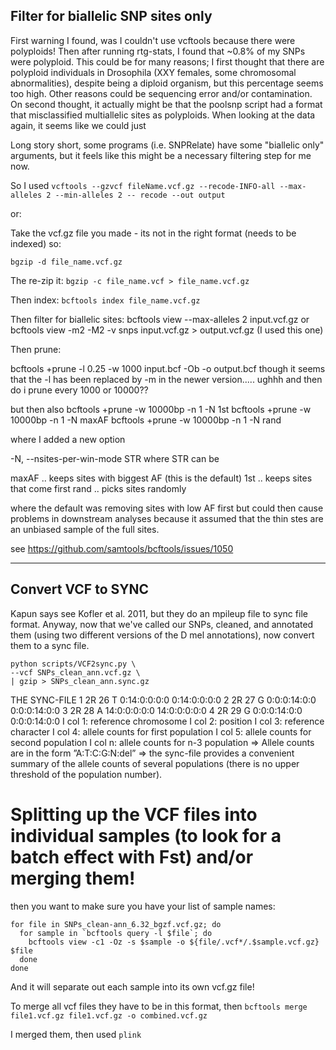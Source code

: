 ## Filter for biallelic SNP sites only 

First warning I found, was I couldn't use vcftools because there were polyploids! Then after running rtg-stats, I found that ~0.8% of my SNPs were polyploid. This could be for many reasons; I first thought that there are polyploid individuals in Drosophila (XXY females, some chromosomal abnormalities), despite being a diploid organism, but this percentage seems too high. Other reasons could be sequencing error and/or contamination. On second thought, it actually might be that the poolsnp script had a format that misclassified multiallelic sites as polyploids. When looking at the data again, it seems like we could just 

Long story short, some programs (i.e. SNPRelate) have some "biallelic only" arguments, but it feels like this might be a necessary filtering step for me now. 

So I used `vcftools --gzvcf fileName.vcf.gz --recode-INFO-all --max-alleles 2 --min-alleles 2 -- recode --out output`

or: 

Take the vcf.gz file you made - its not in the right format (needs to be indexed) so:

`bgzip -d file_name.vcf.gz`

The re-zip it: `bgzip -c file_name.vcf > file_name.vcf.gz`

Then index: `bcftools index file_name.vcf.gz`

Then filter for biallelic sites:
bcftools view --max-alleles 2 input.vcf.gz
or 
bcftools view -m2 -M2 -v snps input.vcf.gz > output.vcf.gz (I used this one) 

Then prune: 

bcftools +prune -l 0.25 -w 1000 input.bcf -Ob -o output.bcf
though it seems that the -l has been replaced by -m in the newer version..... ughhh and then do i prune every 1000 or 10000?? 



but then also
bcftools +prune -w 10000bp -n 1 -N 1st
bcftools +prune -w 10000bp -n 1 -N maxAF
bcftools +prune -w 10000bp -n 1 -N rand

where
I added a new option

-N, --nsites-per-win-mode STR 
where STR can be

  maxAF .. keeps sites with biggest AF  (this is the default)
  1st   .. keeps sites that come first
  rand  .. picks sites randomly

  where the default was removing sites with low AF first but could then cause problems in downstream analyses because it assumed that the thin stes are an unbiased sample of the full sites. 

  see https://github.com/samtools/bcftools/issues/1050

  
----

## Convert VCF to SYNC

Kapun says see Kofler et al. 2011, but they do an mpileup file to sync file format. Anyway, now that we've called our SNPs, cleaned, and annotated them (using two different versions of the D mel annotations), now convert them to a sync file. 

```
python scripts/VCF2sync.py \
--vcf SNPs_clean_ann.vcf.gz \
| gzip > SNPs_clean_ann.sync.gz
```


THE SYNC-FILE
1 2R 26 T 0:14:0:0:0:0 0:14:0:0:0:0
2 2R 27 G 0:0:0:14:0:0 0:0:0:14:0:0
3 2R 28 A 14:0:0:0:0:0 14:0:0:0:0:0
4 2R 29 G 0:0:0:14:0:0 0:0:0:14:0:0
I col 1: reference chromosome
I col 2: position
I col 3: reference character
I col 4: allele counts for first population
I col 5: allele counts for second population
I col n: allele counts for n-3 population
⇒ Allele counts are in the form ”A:T:C:G:N:del”
⇒ the sync-file provides a convenient summary of the allele counts of several populations (there
is no upper threshold of the population number).

# Splitting up the VCF files into individual samples (to look for a batch effect with Fst) and/or merging them! 



then you want to make sure you have your list of sample names:

```
for file in SNPs_clean-ann_6.32_bgzf.vcf.gz; do
  for sample in `bcftools query -l $file`; do
    bcftools view -c1 -Oz -s $sample -o ${file/.vcf*/.$sample.vcf.gz} $file
  done
done
```

And it will separate out each sample into its own vcf.gz file! 

To merge all vcf files they have to be in this format, then `bcftools merge file1.vcf.gz file1.vcf.gz -o combined.vcf.gz`

I merged them, then used `plink`
